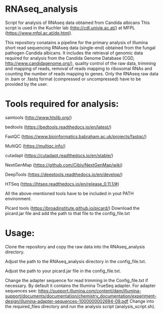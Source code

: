 # RNAseq_analysis
Script for analysis of RNAseq data obtained from Candida albicans
This script is used in the Kuchler lab (http://cdl.univie.ac.at/) at MFPL (https://www.mfpl.ac.at/de.html).

This repository conatains a pipeline for the primary analysis of Illumina short read sequencing RNAseq data (single-end) obtained from the fungal pathogen Candida albicans. It includes the retrieval of genomic data required for analysis from the Candida Genome Database (CGD, http://www.candidagenome.org/), quality control of the raw data, trimming and mapping of reads, removal of reads mapping to ribosomal RNAs and counting the number of reads mapping to genes. Only the RNAseq raw data in .bam or .fastq format (compressed or uncompressed) have to be provided by the user.

# Tools required for analysis:

samtools (http://www.htslib.org/)

bedtools (https://bedtools.readthedocs.io/en/latest/)

FastQC (https://www.bioinformatics.babraham.ac.uk/projects/fastqc/)

MultiQC (https://multiqc.info/)

cutadapt (https://cutadapt.readthedocs.io/en/stable/)

NextGenMap (https://github.com/Cibiv/NextGenMap/wiki)

DeepTools (https://deeptools.readthedocs.io/en/develop/)

HTSeq (https://htseq.readthedocs.io/en/release_0.11.1/#)

All the above-mentioned tools have to be included in yout PATH environment.

Picard tools (https://broadinstitute.github.io/picard/)
  Download the picard.jar file and add the path to that file to the config_file.txt

# Usage:

Clone the repository and copy the raw data into the RNAseq_analysis directory.

Adjust the path to the RNAseq_analysis directory in the config_file.txt.

Adjust the path to your picard.jar file in the config_file.txt.

Change the adapter sequence for read trimming in the Config_file.txt if necessary. By default it contains the Illumina TrueSeq adapter.
  For adapter sequences see: https://support.illumina.com/content/dam/illumina-support/documents/documentation/chemistry_documentation/experiment-design/illumina-adapter-sequences-1000000002694-09.pdf
Change into the required_files directory and run the analysis script (analysis_script.sh).

